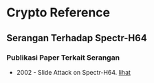 # Crypto Reference

## Serangan Terhadap Spectr-H64

### Publikasi Paper Terkait Serangan

* 2002 - Slide Attack on Spectr-H64. [lihat](2002.kavut_yucel.pdf)